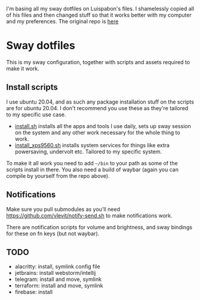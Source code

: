 I'm basing all my sway dotfiles on Luispabon's files. I shamelessly copied all of his files and then changed stuff so that it works better with my computer and my preferences. The original repo is [here](https://github.com/luispabon/sway-dotfiles)

# Sway dotfiles

This is my sway configuration, together with scripts and assets required to make it work.

## Install scripts

I use ubuntu 20.04, and as such any package installation stuff on the scripts are for ubuntu 20.04. I don't recommend you use these as they're tailored to my specific use case.

  * [install.sh](install.sh) installs all the apps and tools I use daily, sets up sway session on the system and any other work necessary for the whole thing to work.
  * [install_xps9560.sh](install_xps9560.sh) installs system services for things like extra powersaving, undervolt etc. Tailored to my specific system.

To make it all work you need to add `~/bin` to your path as some of the scripts install in there. You also need a build of waybar (again you can compile by yourself from the repo above).

## Notifications

Make sure you pull submodules as you'll need https://github.com/vlevit/notify-send.sh to make notifications work.

There are notification scripts for volume and brightness, and sway bindings for these on fn keys (but not waybar).


## TODO

 * alacritty: install, symlink config file
 * jetbrains: install webstorm/intellij
 * telegram: install and move, symlink
 * terraform: install and move, symlink
 * firebase: install

